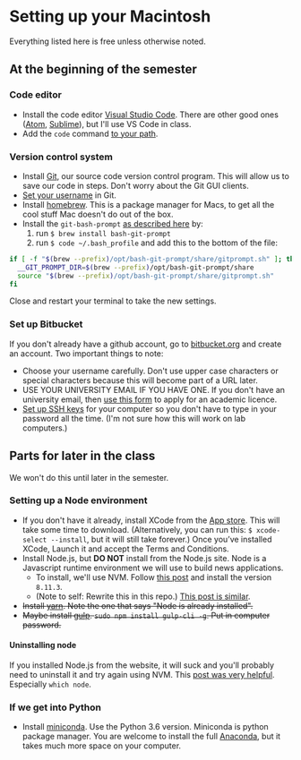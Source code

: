 # Setting up  your Macintosh

Everything listed here is free unless otherwise noted.

## At the beginning of the semester

### Code editor

* Install the code editor [Visual Studio Code](https://code.visualstudio.com/download). There are other good ones ([Atom](https://atom.io/), [Sublime](https://www.sublimetext.com/3)), but I'll use VS Code in class.
* Add the `code` command [to your path](https://code.visualstudio.com/docs/setup/mac).

### Version control system

* Install [Git](https://git-scm.com/downloads), our source code version control program. This will allow us to save our code in steps. Don't worry about the Git GUI clients.
* [Set your username](https://confluence.atlassian.com/get-started-with-bitbucket/install-and-set-up-git-860009658.html) in Git.
* Install [homebrew](https://brew.sh/). This is a package manager for Macs, to get all the cool stuff Mac doesn't do out of the box.
* Install the `git-bash-prompt` [as described here](https://github.com/magicmonty/bash-git-prompt) by:
  1. run `$ brew install bash-git-prompt`
  2. run `$ code ~/.bash_profile` and add this to the bottom of the file:

``` bash
if [ -f "$(brew --prefix)/opt/bash-git-prompt/share/gitprompt.sh" ]; then
  __GIT_PROMPT_DIR=$(brew --prefix)/opt/bash-git-prompt/share
  source "$(brew --prefix)/opt/bash-git-prompt/share/gitprompt.sh"
fi
```

Close and restart your terminal to take the new settings.

### Set up Bitbucket

If you don't already have a github account, go to [bitbucket.org](https://bitbucket.org/) and create an account. Two important things to note:

* Choose your username carefully. Don't use upper case characters or special characters because this will become part of a URL later.
* USE YOUR UNIVERSITY EMAIL IF YOU HAVE ONE. If you don't have an university email, then [use this form](https://www.atlassian.com/software/views/bitbucket-academic-license) to apply for an academic licence.
* [Set up SSH keys](https://confluence.atlassian.com/bitbucket/set-up-an-ssh-key-728138079.html) for your computer so you don't have to type in your password all the time. (I'm not sure how this will work on lab computers.)

## Parts for later in the class

We won't do this until later in the semester.

### Setting up a Node environment

* If you don't have it already, install XCode from the [App store](https://itunes.apple.com/us/app/xcode/id497799835?mt=12). This will take some time to download. (Alternatively, you can run this: `$ xcode-select --install`, but it will still take forever.) Once you’ve installed XCode, Launch it and accept the Terms and Conditions.
* Install Node.js, but __DO NOT__ install from the Node.js site. Node is a Javascript runtime environment we will use to build news applications.
  * To install, we'll use NVM. Follow [this post](https://yoember.com/nodejs/the-best-way-to-install-node-js/) and install the version `8.11.3`.
  * (Note to self: Rewrite this in this repo.) [This post is similar](https://medium.com/@itsromiljain/the-best-way-to-install-node-js-npm-and-yarn-on-mac-osx-4d8a8544987a).
* ~~Install [yarn](https://yarnpkg.com/en/docs/install#mac-stable). Note the one that says "Node is already installed".~~
* ~~Maybe install [gulp](https://gulpjs.com/). `sudo npm install gulp-cli -g`. Put in computer password.~~

#### Uninstalling node

If you installed Node.js from the website, it will suck and you'll probably need to uninstall it and try again using NVM. This [post was very helpful](http://stackabuse.com/how-to-uninstall-node-js-from-mac-osx/). Especially `which node`.

### If we get into Python

* Install [miniconda](https://conda.io/miniconda.html). Use the Python 3.6 version. Miniconda is python package manager. You are welcome to install the full [Anaconda](https://conda.io/docs/user-guide/install/index.html), but it takes much more space on your computer.
